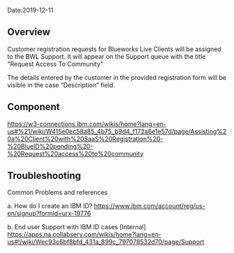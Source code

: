 Date:2019-12-11

## Overview 

Customer registration requests for Blueworks Live Clients will be assigned to the BWL Support. It will appear on the Support queue with the title "Request Access To Community" 

The details entered by the customer in the provided registration form will be visible in the case “Description” field.

## Component 

https://w3-connections.ibm.com/wikis/home?lang=en-us#%21/wiki/W415e0ec58a85_4b75_b9d4_f172a6e1e57d/page/Assisting%20a%20Client%20with%20SaaS%20Registration%20-%20BlueID%20pending%20-%20Request%20access%20to%20community

## Troubleshooting 

Common Problems and references 

a. How do I create an IBM ID? 
https://www.ibm.com/account/reg/us-en/signup?formid=urx-19776 

b. End user Support with IBM ID cases 
[Internal] https://apps.na.collabserv.com/wikis/home?lang=en-us#!/wiki/Wec93c6bf8bfd_431a_899c_797078532d70/page/Support 
